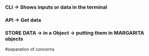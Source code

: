 ### CLI -> Shows inputs or data in the terminal
### API -> Get data
### STORE DATA -> in a Object -> putting them in MARGARITA objects


#separation of concerns